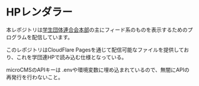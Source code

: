 # HPレンダラー

本レポジトリは[学生団体連合会本部](https://www.sto.tcu.ac.jp/)の主にフィード系のものを表示するためのプログラムを配信しています。

このレポジトリはCloudFlare Pagesを通じて配信可能なファイルを提供しており、これを学団連HPで読み込む仕様となっている。

microCMSのAPIキーは .envや環境変数に埋め込まれているので、無闇にAPIの再発行を行わないこと。
